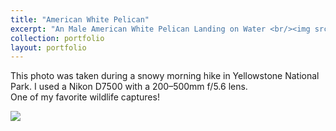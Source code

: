 ```yaml
---
title: "American White Pelican"
excerpt: "An Male American White Pelican Landing on Water <br/><img src='../images/DSC_2877.JPG'>"
collection: portfolio
layout: portfolio
---
```


This photo was taken during a snowy morning hike in Yellowstone National Park. I used a Nikon D7500 with a 200–500mm f/5.6 lens.  
One of my favorite wildlife captures!

<img src='{{ site.baseurl }}/images/DSC_2877.JPG'>